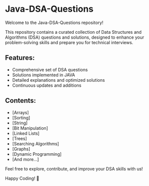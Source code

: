 # Java-DSA-Questions

Welcome to the Java-DSA-Questions repository!

This repository contains a curated collection of Data Structures and Algorithms (DSA) questions and solutions, designed to enhance your problem-solving skills and prepare you for technical interviews.

## Features:
- Comprehensive set of DSA questions
- Solutions implemented in JAVA
- Detailed explanations and optimized solutions
- Continuous updates and additions

## Contents:
- [Arrays]
- [Sorting]
- [String]
- [Bit Manipulation]
- [Linked Lists]
- [Trees]
- [Searching Algorithms]
- [Graphs]
- [Dynamic Programming]
- [And more...]

Feel free to explore, contribute, and improve your DSA skills with us!

Happy Coding! 🚀
